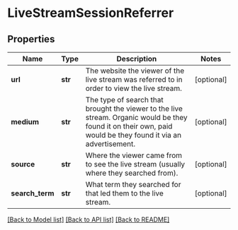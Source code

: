 # LiveStreamSessionReferrer

## Properties
Name | Type | Description | Notes
------------ | ------------- | ------------- | -------------
**url** | **str** | The website the viewer of the live stream was referred to in order to view the live stream. | [optional] 
**medium** | **str** | The type of search that brought the viewer to the live stream. Organic would be they found it on their own, paid would be they found it via an advertisement. | [optional] 
**source** | **str** | Where the viewer came from to see the live stream (usually where they searched from). | [optional] 
**search_term** | **str** | What term they searched for that led them to the live stream. | [optional] 

[[Back to Model list]](../README.md#documentation-for-models) [[Back to API list]](../README.md#documentation-for-api-endpoints) [[Back to README]](../README.md)


